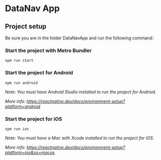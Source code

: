# DataNav App

## Project setup

Be sure you are in the folder DataNavApp and run the following command:

### Start the project with Metro Bundler

```
npm run start
```

### Start the project for Android

```
npm run android
```

*Note: You must have Android Studio installed to run the project for Android.*

*More info: https://reactnative.dev/docs/environment-setup?platform=android*

### Start the project for iOS

```
npm run ios
```

*Note: You must have a Mac with Xcode installed to run the project for iOS.*

*More info: https://reactnative.dev/docs/environment-setup?platform=ios&os=macos*